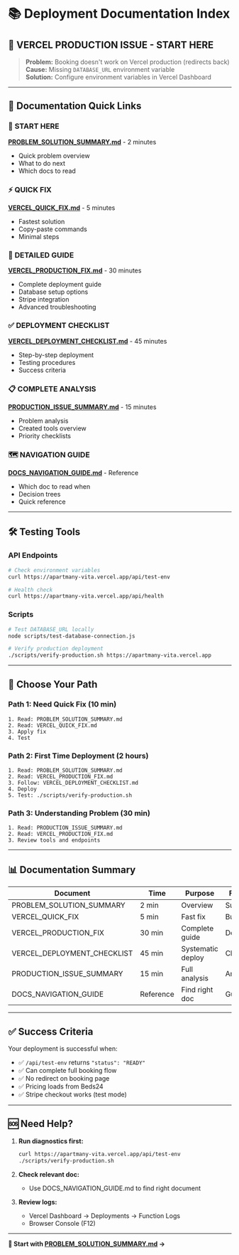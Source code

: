 # 📚 Deployment Documentation Index

## 🚨 VERCEL PRODUCTION ISSUE - START HERE

> **Problem:** Booking doesn't work on Vercel production (redirects back)  
> **Cause:** Missing `DATABASE_URL` environment variable  
> **Solution:** Configure environment variables in Vercel Dashboard

---

## 📖 Documentation Quick Links

### 🎯 **START HERE**
**[PROBLEM_SOLUTION_SUMMARY.md](./PROBLEM_SOLUTION_SUMMARY.md)** - 2 minutes
- Quick problem overview
- What to do next
- Which docs to read

### ⚡ **QUICK FIX**
**[VERCEL_QUICK_FIX.md](./VERCEL_QUICK_FIX.md)** - 5 minutes
- Fastest solution
- Copy-paste commands
- Minimal steps

### 📖 **DETAILED GUIDE**
**[VERCEL_PRODUCTION_FIX.md](./VERCEL_PRODUCTION_FIX.md)** - 30 minutes
- Complete deployment guide
- Database setup options
- Stripe integration
- Advanced troubleshooting

### ✅ **DEPLOYMENT CHECKLIST**
**[VERCEL_DEPLOYMENT_CHECKLIST.md](./VERCEL_DEPLOYMENT_CHECKLIST.md)** - 45 minutes
- Step-by-step deployment
- Testing procedures
- Success criteria

### 📋 **COMPLETE ANALYSIS**
**[PRODUCTION_ISSUE_SUMMARY.md](./PRODUCTION_ISSUE_SUMMARY.md)** - 15 minutes
- Problem analysis
- Created tools overview
- Priority checklists

### 🗺️ **NAVIGATION GUIDE**
**[DOCS_NAVIGATION_GUIDE.md](./DOCS_NAVIGATION_GUIDE.md)** - Reference
- Which doc to read when
- Decision trees
- Quick reference

---

## 🛠️ Testing Tools

### API Endpoints
```bash
# Check environment variables
curl https://apartmany-vita.vercel.app/api/test-env

# Health check
curl https://apartmany-vita.vercel.app/api/health
```

### Scripts
```bash
# Test DATABASE_URL locally
node scripts/test-database-connection.js

# Verify production deployment
./scripts/verify-production.sh https://apartmany-vita.vercel.app
```

---

## 🎯 Choose Your Path

### Path 1: Need Quick Fix (10 min)
```
1. Read: PROBLEM_SOLUTION_SUMMARY.md
2. Read: VERCEL_QUICK_FIX.md
3. Apply fix
4. Test
```

### Path 2: First Time Deployment (2 hours)
```
1. Read: PROBLEM_SOLUTION_SUMMARY.md
2. Read: VERCEL_PRODUCTION_FIX.md
3. Follow: VERCEL_DEPLOYMENT_CHECKLIST.md
4. Deploy
5. Test: ./scripts/verify-production.sh
```

### Path 3: Understanding Problem (30 min)
```
1. Read: PRODUCTION_ISSUE_SUMMARY.md
2. Read: VERCEL_PRODUCTION_FIX.md
3. Review tools and endpoints
```

---

## 📊 Documentation Summary

| Document | Time | Purpose | Format |
|----------|------|---------|--------|
| PROBLEM_SOLUTION_SUMMARY | 2 min | Overview | Summary |
| VERCEL_QUICK_FIX | 5 min | Fast fix | Bullets |
| VERCEL_PRODUCTION_FIX | 30 min | Complete guide | Detailed |
| VERCEL_DEPLOYMENT_CHECKLIST | 45 min | Systematic deploy | Checklist |
| PRODUCTION_ISSUE_SUMMARY | 15 min | Full analysis | Analysis |
| DOCS_NAVIGATION_GUIDE | Reference | Find right doc | Guide |

---

## ✅ Success Criteria

Your deployment is successful when:
- ✅ `/api/test-env` returns `"status": "READY"`
- ✅ Can complete full booking flow
- ✅ No redirect on booking page
- ✅ Pricing loads from Beds24
- ✅ Stripe checkout works (test mode)

---

## 🆘 Need Help?

1. **Run diagnostics first:**
   ```bash
   curl https://apartmany-vita.vercel.app/api/test-env
   ./scripts/verify-production.sh
   ```

2. **Check relevant doc:**
   - Use DOCS_NAVIGATION_GUIDE.md to find right document

3. **Review logs:**
   - Vercel Dashboard → Deployments → Function Logs
   - Browser Console (F12)

---

**🎯 Start with [PROBLEM_SOLUTION_SUMMARY.md](./PROBLEM_SOLUTION_SUMMARY.md) →**
